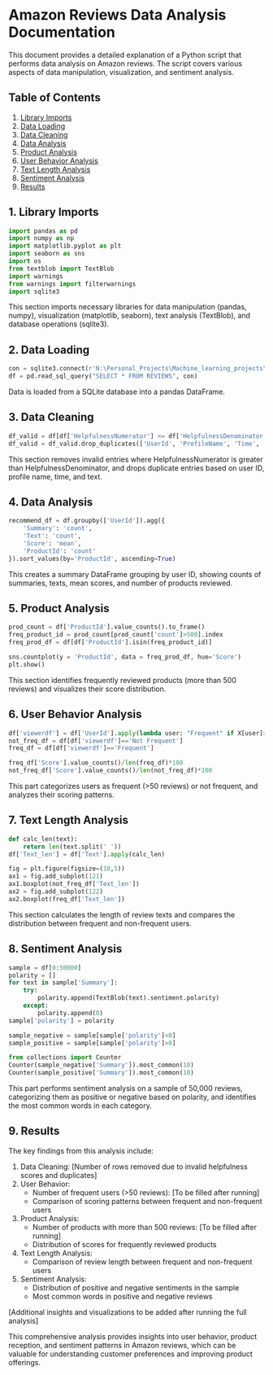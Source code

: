 # Amazon Reviews Data Analysis Documentation

This document provides a detailed explanation of a Python script that performs data analysis on Amazon reviews. The script covers various aspects of data manipulation, visualization, and sentiment analysis.

## Table of Contents
1. [Library Imports](#1-library-imports)
2. [Data Loading](#2-data-loading)
3. [Data Cleaning](#3-data-cleaning)
4. [Data Analysis](#4-data-analysis)
5. [Product Analysis](#5-product-analysis)
6. [User Behavior Analysis](#6-user-behavior-analysis)
7. [Text Length Analysis](#7-text-length-analysis)
8. [Sentiment Analysis](#8-sentiment-analysis)
9. [Results](#9-results)

## 1. Library Imports

```python
import pandas as pd
import numpy as np
import matplotlib.pyplot as plt
import seaborn as sns
import os
from textblob import TextBlob
import warnings
from warnings import filterwarnings
import sqlite3
```

This section imports necessary libraries for data manipulation (pandas, numpy), visualization (matplotlib, seaborn), text analysis (TextBlob), and database operations (sqlite3).

## 2. Data Loading

```python
con = sqlite3.connect(r'N:\Personal_Projects\Machine_learning_projects\amazon_analysis\database.sqlite')
df = pd.read_sql_query("SELECT * FROM REVIEWS", con)
```

Data is loaded from a SQLite database into a pandas DataFrame.

## 3. Data Cleaning

```python
df_valid = df[df['HelpfulnessNumerator'] <= df['HelpfulnessDenominator']]
df_valid = df_valid.drop_duplicates(['UserId', 'ProfileName', 'Time', 'Text'])
```

This section removes invalid entries where HelpfulnessNumerator is greater than HelpfulnessDenominator, and drops duplicate entries based on user ID, profile name, time, and text.

## 4. Data Analysis

```python
recommend_df = df.groupby(['UserId']).agg({
    'Summary': 'count', 
    'Text': 'count', 
    'Score': 'mean', 
    'ProductId': 'count'
}).sort_values(by='ProductId', ascending=True)
```

This creates a summary DataFrame grouping by user ID, showing counts of summaries, texts, mean scores, and number of products reviewed.

## 5. Product Analysis

```python
prod_count = df['ProductId'].value_counts().to_frame()
freq_product_id = prod_count[prod_count['count']>500].index
freq_prod_df = df[df['ProductId'].isin(freq_product_id)]

sns.countplot(y = 'ProductId', data = freq_prod_df, hue='Score')
plt.show()
```

This section identifies frequently reviewed products (more than 500 reviews) and visualizes their score distribution.

## 6. User Behavior Analysis

```python
df['viewerdf'] = df['UserId'].apply(lambda user: "Frequent" if X[user]>50 else "Not Frequent")
not_freq_df = df[df['viewerdf']=='Not Frequent']
freq_df = df[df['viewerdf']=='Frequent']

freq_df['Score'].value_counts()/len(freq_df)*100
not_freq_df['Score'].value_counts()/len(not_freq_df)*100
```

This part categorizes users as frequent (>50 reviews) or not frequent, and analyzes their scoring patterns.

## 7. Text Length Analysis

```python
def calc_len(text):
    return len(text.split(' '))
df['Text_len'] = df['Text'].apply(calc_len)

fig = plt.figure(figsize=(10,5))
ax1 = fig.add_subplot(121)
ax1.boxplot(not_freq_df['Text_len'])
ax2 = fig.add_subplot(122)
ax2.boxplot(freq_df['Text_len'])
```

This section calculates the length of review texts and compares the distribution between frequent and non-frequent users.

## 8. Sentiment Analysis

```python
sample = df[0:50000]
polarity = []
for text in sample['Summary']:
    try:
        polarity.append(TextBlob(text).sentiment.polarity)
    except:
        polarity.append(0)
sample['polarity'] = polarity

sample_negative = sample[sample['polarity']<0]
sample_positive = sample[sample['polarity']>0]

from collections import Counter
Counter(sample_negative['Summary']).most_common(10)
Counter(sample_positive['Summary']).most_common(10)
```

This part performs sentiment analysis on a sample of 50,000 reviews, categorizing them as positive or negative based on polarity, and identifies the most common words in each category.

## 9. Results

The key findings from this analysis include:

1. Data Cleaning: [Number of rows removed due to invalid helpfulness scores and duplicates]
2. User Behavior:
   - Number of frequent users (>50 reviews): [To be filled after running]
   - Comparison of scoring patterns between frequent and non-frequent users
3. Product Analysis:
   - Number of products with more than 500 reviews: [To be filled after running]
   - Distribution of scores for frequently reviewed products
4. Text Length Analysis:
   - Comparison of review length between frequent and non-frequent users
5. Sentiment Analysis:
   - Distribution of positive and negative sentiments in the sample
   - Most common words in positive and negative reviews

[Additional insights and visualizations to be added after running the full analysis]

This comprehensive analysis provides insights into user behavior, product reception, and sentiment patterns in Amazon reviews, which can be valuable for understanding customer preferences and improving product offerings.
